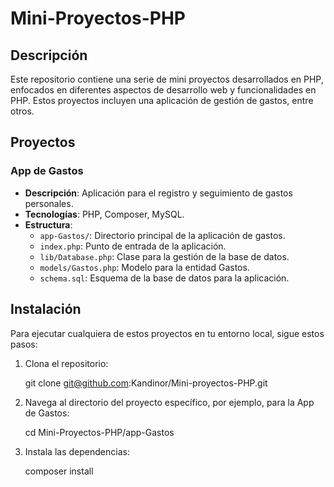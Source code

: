 # Mini-Proyectos-PHP

## Descripción

Este repositorio contiene una serie de mini proyectos desarrollados en PHP, 
enfocados en diferentes aspectos de desarrollo web y funcionalidades en PHP. 
Estos proyectos incluyen una aplicación de gestión de gastos, entre otros.

## Proyectos

### App de Gastos
- **Descripción**: Aplicación para el registro y seguimiento de gastos personales.
- **Tecnologías**: PHP, Composer, MySQL.
- **Estructura**:
  - `app-Gastos/`: Directorio principal de la aplicación de gastos.
  - `index.php`: Punto de entrada de la aplicación.
  - `lib/Database.php`: Clase para la gestión de la base de datos.
  - `models/Gastos.php`: Modelo para la entidad Gastos.
  - `schema.sql`: Esquema de la base de datos para la aplicación.

## Instalación

Para ejecutar cualquiera de estos proyectos en tu entorno local, sigue estos pasos:

1. Clona el repositorio:

   git clone git@github.com:Kandinor/Mini-proyectos-PHP.git

2. Navega al directorio del proyecto específico, por ejemplo, para la App de Gastos:
   
    cd Mini-Proyectos-PHP/app-Gastos
3. Instala las dependencias:
   
    composer install

